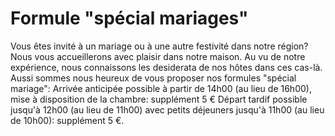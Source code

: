 #  Formule "spécial mariages"

Vous êtes invité à un mariage ou à une autre festivité dans notre région?  Nous vous accueillerons avec plaisir dans notre maison. Au vu de notre expérience, nous connaissons les desiderata de nos hôtes dans ces cas-là. Aussi sommes nous heureux de vous proposer nos formules "spécial mariage":
Arrivée anticipée possible à partir de 14h00 (au lieu de 16h00), mise à disposition de la chambre: supplément 5 €
Départ tardif possible jusqu'à 12h00 (au lieu de 11h00) avec petits déjeuners jusqu'à 11h00 (au lieu de 10h00): supplément 5 €.
